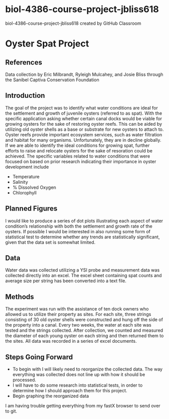 # biol-4386-course-project-jbliss618
biol-4386-course-project-jbliss618 created by GitHub Classroom
# Oyster Spat Project
## References
Data collection by Eric Milbrandt, Ryleigh Mulcahey, and Josie Bliss through
the Sanibel Captiva Conservation Foundation 
## Introduction 
The goal of the project was to identify what water conditions are ideal for the settlement and growth of juvenile oysters (referred to as spat). 
With the specific application asking whether certain canal docks would be viable for growing oysters for the
sake of restoring oyster reefs. This can be aided by utilizing old oyster shells as
a base or substrate for new oysters to attach to. Oyster reefs provide important
ecosystem services, such as water filtration and habitat for many organisms.
Unfortunately, they are in decline globally. If we are able to identify the ideal conditions for growing spat, further efforts to raise and relocate oysters for the sake of resoration could be achieved. The specific variables related to
water conditions that were focused on based on prior research indicating their
importance in oyster development include
* Temperature
* Salinity 
* % Dissolved Oxygen 
* Chlorophyll
## Planned Figures
I would like to produce a series of dot plots illustrating each aspect of water
condition’s relationship with both the settlement and growth rate of the oysters.
If possible I would be interested in also running some form of statistical test to
determine whether any trends are statistically significant, given that the data
set is somewhat limited.
## Data
Water data was collected utilizing a YSI probe and measurement data was collected directly into an excel. The excel sheet containing spat counts and average size per string has been converted into a text file.
## Methods
The experiment was run with the assistance of ten dock owners
who allowed us to utilize their property as sites. For each site, three strings
consisting of 30 old oyster shells were constructed and hung off the side of the
property into a canal. Every two weeks, the water at each site was tested and
the strings collected. After collection, we counted and measured the diameter of
each young oyster on each string and then returned them to the sites. All data
was recorded in a series of excel documents.
## Steps Going Forward
* To begin with I will likely need to reorganize the collected data. The way
everything was collected does not line up with how it should be processed.
* I will have to do some research into statistical tests, in order to determine
how I should approach them for this project.
* Begin graphing the reorganized data





I am having trouble getting everything from my fastX browser to send over to git.
